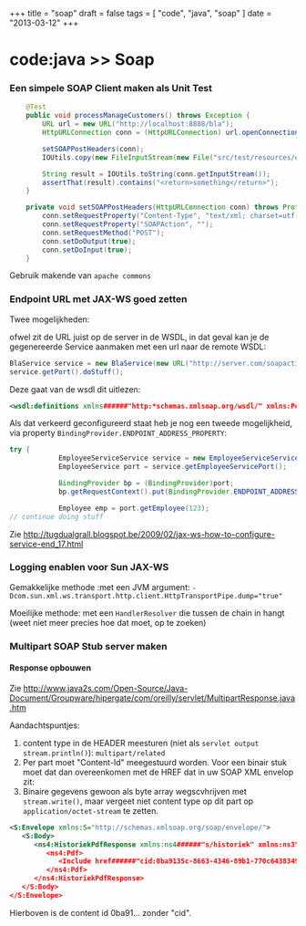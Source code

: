 +++
title = "soap"
draft = false
tags = [
    "code",
    "java",
    "soap"
]
date = "2013-03-12"
+++
# code:java >> Soap 

### Een simpele SOAP Client maken als Unit Test 

```java
    @Test
    public void processManageCustomers() throws Exception {
        URL url = new URL("http://localhost:8888/bla");
        HttpURLConnection conn = (HttpURLConnection) url.openConnection();

        setSOAPPostHeaders(conn);
        IOUtils.copy(new FileInputStream(new File("src/test/resources/example.xml")), conn.getOutputStream());

        String result = IOUtils.toString(conn.getInputStream());
        assertThat(result).contains("<return>something</return>");
    }

    private void setSOAPPostHeaders(HttpURLConnection conn) throws ProtocolException {
        conn.setRequestProperty("Content-Type", "text/xml; charset=utf-8");
        conn.setRequestProperty("SOAPAction", "");
        conn.setRequestMethod("POST");
        conn.setDoOutput(true);
        conn.setDoInput(true);
    }
```

Gebruik makende van `apache commons`

### Endpoint URL met JAX-WS goed zetten 

Twee mogelijkheden:

ofwel zit de URL juist op de server in de WSDL, in dat geval kan je de gegenereerde Service aanmaken met een url naar de remote WSDL:

```java
BlaService service = new BlaService(new URL("http://server.com/soapaction?wsdl"), new QName("namespace.com", "localpart"));
service.getPort().doStuff();
```

Deze gaat van de wsdl dit uitlezen:

```xml
<wsdl:definitions xmlns######"http:*schemas.xmlsoap.org/wsdl/" xmlns:Port_0"http:*www.x.com/endpoint/" ... />
```

Als dat verkeerd geconfigureerd staat heb je nog een tweede mogelijkheid, via property `BindingProvider.ENDPOINT_ADDRESS_PROPERTY`:

```java
try { 
            EmployeeServiceService service = new EmployeeServiceService();
            EmployeeService port = service.getEmployeeServicePort();

            BindingProvider bp = (BindingProvider)port;
            bp.getRequestContext().put(BindingProvider.ENDPOINT_ADDRESS_PROPERTY, "http://server1.grallandco.com:8282/HumanRessources/EmployeeServiceService");

            Employee emp = port.getEmployee(123);
// continue doing stuff
```

Zie http://tugdualgrall.blogspot.be/2009/02/jax-ws-how-to-configure-service-end_17.html

### Logging enablen voor Sun JAX-WS 

Gemakkelijke methode :met een JVM argument: `-Dcom.sun.xml.ws.transport.http.client.HttpTransportPipe.dump="true"`

Moeilijke methode: met een `HandlerResolver` die tussen de chain in hangt (weet niet meer precies hoe dat moet, op te zoeken)

### Multipart SOAP Stub server maken 

#### Response opbouwen 

Zie http://www.java2s.com/Open-Source/Java-Document/Groupware/hipergate/com/oreilly/servlet/MultipartResponse.java.htm

Aandachtspuntjes:

  1. content type in de HEADER meesturen (niet als `servlet output stream.println()`): `multipart/related`
  2. Per part moet "Content-Id" meegestuurd worden. Voor een binair stuk moet dat dan overeenkomen met de HREF dat in uw SOAP XML envelop zit:
  3. Binaire gegevens gewoon als byte array wegscvhrijven met `stream.write()`, maar vergeet niet content type op dit part op `application/octet-stream` te zetten.

```xml
<S:Envelope xmlns:S="http://schemas.xmlsoap.org/soap/envelope/">
   <S:Body>
      <ns4:HistoriekPdfResponse xmlns:ns4######"s/historiek" xmlns:ns3"http:/ices/uitnodiging" xmlns:ns2######"http:/itnodiging" xmlns"http://www.dd.be/historiek">
         <ns4:Pdf>
            <Include href######"cid:0ba9135c-8663-4346-89b1-770c64383499@example.jaxws.sun.com" xmlns"http://www.w3.org/2004/08/xop/include"/>
         </ns4:Pdf>
      </ns4:HistoriekPdfResponse>
   </S:Body>
</S:Envelope>
```

Hierboven is de content id 0ba91... zonder "cid". 